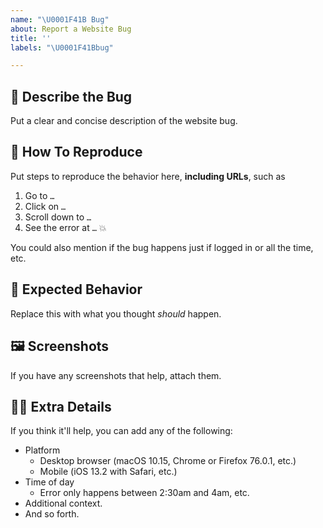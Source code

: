 ```yaml
---
name: "\U0001F41B Bug"
about: Report a Website Bug
title: ''
labels: "\U0001F41Bbug"

---
```


## 🐛 Describe the Bug

Put a clear and concise description of the website bug.

## 📜 How To Reproduce

Put steps to reproduce the behavior here, **including URLs**, such as
1. Go to `…`
2. Click on `…`
3. Scroll down to `…`
4. See the error at `…` 💥

You could also mention if the bug happens just if logged in or all the time, etc.


## 🔎 Expected Behavior

Replace this with what you thought *should* happen.

## 🖼 Screenshots

If you have any screenshots that help, attach them.


## 🕵️‍♀️ Extra Details

If you think it'll help, you can add any of the following:
-   Platform
    -   Desktop browser (macOS 10.15, Chrome or Firefox 76.0.1, etc.)
    -   Mobile (iOS 13.2 with Safari, etc.)
-   Time of day
    -   Error only happens between 2:30am and 4am, etc.
-   Additional context.
-   And so forth.
